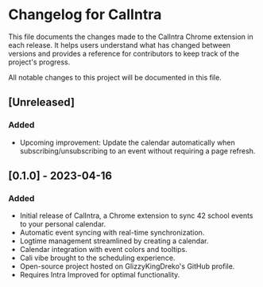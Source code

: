 # Changelog for CalIntra

This file documents the changes made to the CalIntra Chrome extension in each release. It helps users understand what has changed between versions and provides a reference for contributors to keep track of the project's progress.

All notable changes to this project will be documented in this file.

## [Unreleased]

### Added

- Upcoming improvement: Update the calendar automatically when subscribing/unsubscribing to an event without requiring a page refresh.

## [0.1.0] - 2023-04-16

### Added

- Initial release of CalIntra, a Chrome extension to sync 42 school events to your personal calendar.
- Automatic event syncing with real-time synchronization.
- Logtime management streamlined by creating a calendar.
- Calendar integration with event colors and tooltips.
- Cali vibe brought to the scheduling experience.
- Open-source project hosted on GlizzyKingDreko's GitHub profile.
- Requires Intra Improved for optimal functionality.